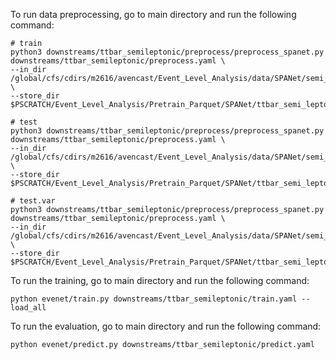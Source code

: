 
To run data preprocessing, go to main directory and run the following command:
```
# train
python3 downstreams/ttbar_semileptonic/preprocess/preprocess_spanet.py downstreams/ttbar_semileptonic/preprocess.yaml \
--in_dir /global/cfs/cdirs/m2616/avencast/Event_Level_Analysis/data/SPANet/semi_leptonic_ttbar/train \
--store_dir $PSCRATCH/Event_Level_Analysis/Pretrain_Parquet/SPANet/ttbar_semi_leptonic/train

# test
python3 downstreams/ttbar_semileptonic/preprocess/preprocess_spanet.py downstreams/ttbar_semileptonic/preprocess.yaml \
--in_dir /global/cfs/cdirs/m2616/avencast/Event_Level_Analysis/data/SPANet/semi_leptonic_ttbar/test \
--store_dir $PSCRATCH/Event_Level_Analysis/Pretrain_Parquet/SPANet/ttbar_semi_leptonic/test

# test.var
python3 downstreams/ttbar_semileptonic/preprocess/preprocess_spanet.py downstreams/ttbar_semileptonic/preprocess.yaml \
--in_dir /global/cfs/cdirs/m2616/avencast/Event_Level_Analysis/data/SPANet/semi_leptonic_ttbar/test.var \
--store_dir $PSCRATCH/Event_Level_Analysis/Pretrain_Parquet/SPANet/ttbar_semi_leptonic/test.var
```

To run the training, go to main directory and run the following command:
```
python evenet/train.py downstreams/ttbar_semileptonic/train.yaml --load_all
```

To run the evaluation, go to main directory and run the following command:
```
python evenet/predict.py downstreams/ttbar_semileptonic/predict.yaml
```